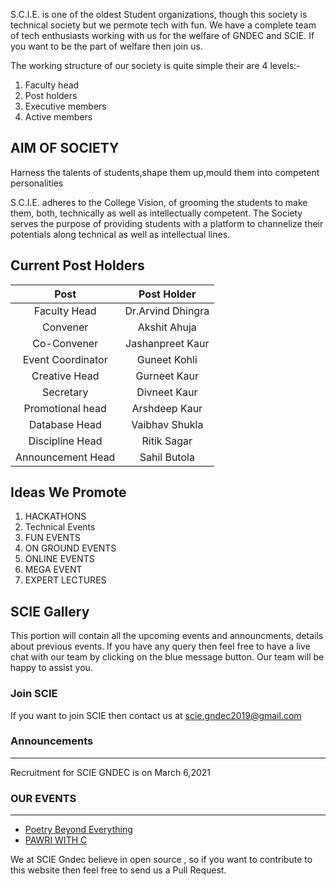 S.C.I.E. is one of the oldest Student organizations, though this society is technical society but we permote  tech with fun. We have a complete team of tech enthusiasts working with us for the welfare of GNDEC and SCIE. If you want to be the part of welfare then join us.

The working structure of our society is quite simple their are 4 levels:-
1. Faculty head
2. Post holders
3. Executive members
4. Active members

## AIM OF SOCIETY

Harness the talents of students,shape them up,mould them into competent personalities

S.C.I.E. adheres to the College Vision, of grooming the students to make them, both, technically as well as intellectually competent. The Society serves the purpose of providing students with a platform to channelize their potentials along technical as well as intellectual lines.

## Current Post Holders


| Post              | Post Holder       | 
| :----:            | :----:            |
| Faculty Head      | Dr.Arvind Dhingra |
| Convener          | Akshit Ahuja      |
| Co-Convener       | Jashanpreet Kaur  |
| Event Coordinator | Guneet Kohli      |
| Creative Head     | Gurneet Kaur      |
| Secretary         | Divneet Kaur      |
| Promotional head  | Arshdeep Kaur     |
| Database Head     | Vaibhav Shukla    |
| Discipline Head   | Ritik Sagar       |
| Announcement Head | Sahil Butola      |

## Ideas We Promote
1. HACKATHONS
2. Technical Events
3. FUN EVENTS
4. ON GROUND EVENTS
5. ONLINE EVENTS
6. MEGA EVENT
7. EXPERT LECTURES

## SCIE Gallery
This portion will contain all the upcoming events and announcments, details about previous events. If you have any query then feel free to have a live chat with our team by clicking on the blue message button. Our team will be happy to assist you.

### Join SCIE
If you want to join SCIE then contact us at [scie.gndec2019@gmail.com](mailto:scie.gndec2019@gmail.com)

### Announcements
---
Recruitment for SCIE GNDEC is on March 6,2021

### OUR EVENTS
---
* [Poetry Beyond  Everything](/)
* [PAWRI WITH C](/events/pawriwithc)

We at SCIE Gndec believe in open source , so if you want to contribute to this website then feel free to send us a Pull Request. 





